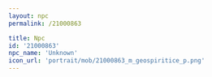 ```yaml
---
layout: npc
permalink: /21000863

title: Npc
id: '21000863'
npc_name: 'Unknown'
icon_url: 'portrait/mob/21000863_m_geospiritice_p.png'
---
```

